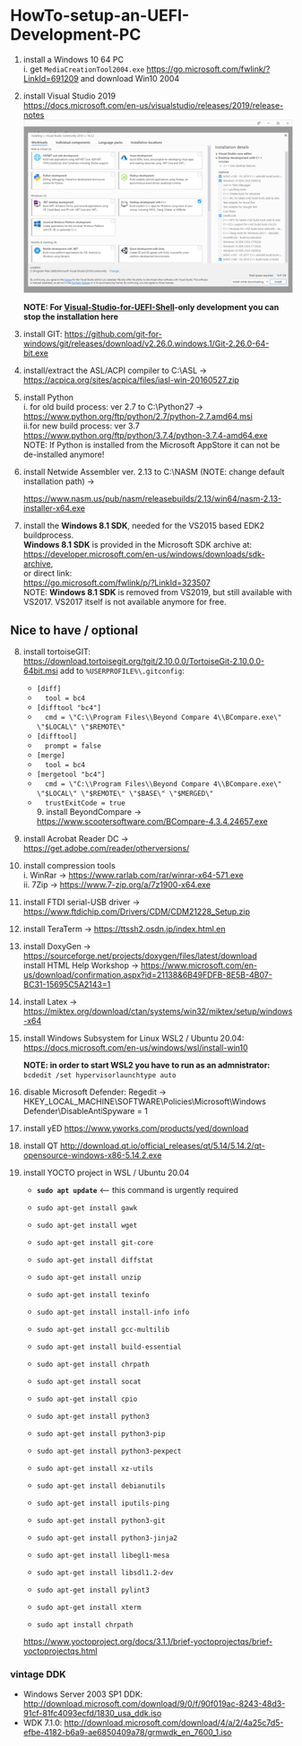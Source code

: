 # HowTo-setup-an-UEFI-Development-PC

1. install a Windows 10 64 PC<br>
   i.  get `MediaCreationTool2004.exe` https://go.microsoft.com/fwlink/?LinkId=691209 and download Win10 2004<br>
2. install Visual Studio 2019<br>
   https://docs.microsoft.com/en-us/visualstudio/releases/2019/release-notes<br>
   ![installselection2019](VS2019-components.png)
   
   **NOTE: For [Visual-Studio-for-UEFI-Shell](https://github.com/KilianKegel/Visual-Studio-for-UEFI-Shell)-only development you can stop the installation here**
   
3. install GIT: https://github.com/git-for-windows/git/releases/download/v2.26.0.windows.1/Git-2.26.0-64-bit.exe<br>
4. install/extract the ASL/ACPI compiler to C:\ASL -> https://acpica.org/sites/acpica/files/iasl-win-20160527.zip
5. install Python<br>
   i. for old build process: ver 2.7 to C:\Python27 -> https://www.python.org/ftp/python/2.7/python-2.7.amd64.msi<br>
   ii.for new build process: ver 3.7 https://www.python.org/ftp/python/3.7.4/python-3.7.4-amd64.exe<br>
   NOTE: If Python is installed from the Microsoft AppStore it can not be de-installed anymore!
6. install Netwide Assembler ver. 2.13 to C:\NASM (NOTE: change default installation path) -> 

   https://www.nasm.us/pub/nasm/releasebuilds/2.13/win64/nasm-2.13-installer-x64.exe
   
7. install the **Windows 8.1 SDK**, needed for the VS2015 based EDK2 buildprocess.<br>
**Windows 8.1 SDK** is provided in the Microsoft SDK archive at:<br> https://developer.microsoft.com/en-us/windows/downloads/sdk-archive, <br>or direct link: <br>
https://go.microsoft.com/fwlink/p/?LinkId=323507<br>
   NOTE: **Windows 8.1 SDK** is removed from VS2019, but still available with VS2017. VS2017 itself is not available
   anymore for free.
   
## Nice to have / optional
8. install tortoiseGIT: https://download.tortoisegit.org/tgit/2.10.0.0/TortoiseGit-2.10.0.0-64bit.msi
   add to `%USERPROFILE%\.gitconfig`:<br>
   	* `[diff]`<br>
	* `  tool = bc4`<br>
   	* `[difftool "bc4"]`<br>
	* `  cmd = \"C:\\Program Files\\Beyond Compare 4\\BCompare.exe\" \"$LOCAL\" \"$REMOTE\"`<br>
   	* `[difftool]`<br>
	* `  prompt = false`<br>
   	* `[merge]`<br>
	* `  tool = bc4`<br>
   	* `[mergetool "bc4"]`<br>
	* `  cmd = \"C:\\Program Files\\Beyond Compare 4\\BCompare.exe\" \"$LOCAL\" \"$REMOTE\" \"$BASE\" \"$MERGED\"`<br>
	* `  trustExitCode = true`<br>9. install BeyondCompare -> https://www.scootersoftware.com/BCompare-4.3.4.24657.exe<br>

10. install Acrobat Reader DC  -> https://get.adobe.com/reader/otherversions/<br>
11. install compression tools<br>
   i. WinRar -> https://www.rarlab.com/rar/winrar-x64-571.exe<br>
   ii. 7Zip -> https://www.7-zip.org/a/7z1900-x64.exe<br>
12. install FTDI serial-USB driver -> https://www.ftdichip.com/Drivers/CDM/CDM21228_Setup.zip<br>
13. install TeraTerm -> https://ttssh2.osdn.jp/index.html.en<br>
14. install DoxyGen -> https://sourceforge.net/projects/doxygen/files/latest/download<br>
   install HTML Help Workshop -> https://www.microsoft.com/en-us/download/confirmation.aspx?id=21138&6B49FDFB-8E5B-4B07-BC31-15695C5A2143=1
15. install Latex -> https://miktex.org/download/ctan/systems/win32/miktex/setup/windows-x64
16. install Windows Subsystem for Linux WSL2 / Ubuntu 20.04:<br>
	https://docs.microsoft.com/en-us/windows/wsl/install-win10
	
	**NOTE: in order to start WSL2 you have to run as an admnistrator:**
	`bcdedit /set hypervisorlaunchtype auto`

18. disable Microsoft Defender: Regedit -> HKEY_LOCAL_MACHINE\SOFTWARE\Policies\Microsoft\Windows Defender\DisableAntiSpyware = 1
19. install yED https://www.yworks.com/products/yed/download
20. install QT http://download.qt.io/official_releases/qt/5.14/5.14.2/qt-opensource-windows-x86-5.14.2.exe
21. install YOCTO project in WSL / Ubuntu 20.04
	* **`sudo apt update`** <-- this command is urgently required
	
	* `sudo apt-get install gawk`
	* `sudo apt-get install wget`
	* `sudo apt-get install git-core`
	* `sudo apt-get install diffstat`
	* `sudo apt-get install unzip`
	* `sudo apt-get install texinfo `
	* `sudo apt-get install install-info info`
	* `sudo apt-get install gcc-multilib`
	* `sudo apt-get install build-essential`
	* `sudo apt-get install chrpath`
	* `sudo apt-get install socat`
	* `sudo apt-get install cpio`
	* `sudo apt-get install python3`
	* `sudo apt-get install python3-pip`
	* `sudo apt-get install python3-pexpect`
	* `sudo apt-get install xz-utils`
	* `sudo apt-get install debianutils`
	* `sudo apt-get install iputils-ping`
	* `sudo apt-get install python3-git`
	* `sudo apt-get install python3-jinja2`
	* `sudo apt-get install libegl1-mesa`
	* `sudo apt-get install libsdl1.2-dev`
	* `sudo apt-get install pylint3`
	* `sudo apt-get install xterm`
	* `sudo apt install chrpath`
	
	https://www.yoctoproject.org/docs/3.1.1/brief-yoctoprojectqs/brief-yoctoprojectqs.html
	

### vintage DDK
* Windows Server 2003 SP1 DDK: http://download.microsoft.com/download/9/0/f/90f019ac-8243-48d3-91cf-81fc4093ecfd/1830_usa_ddk.iso<br>
* WDK 7.1.0: http://download.microsoft.com/download/4/a/2/4a25c7d5-efbe-4182-b6a9-ae6850409a78/grmwdk_en_7600_1.iso <br>

